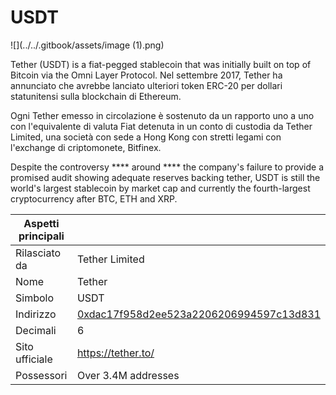 # USDT

![](../../.gitbook/assets/image (1).png)

Tether (USDT) is a fiat-pegged stablecoin that was initially built on top of Bitcoin via the Omni Layer Protocol.  Nel settembre 2017, Tether ha annunciato che avrebbe lanciato ulteriori token ERC-20 per dollari statunitensi sulla blockchain di Ethereum.

Ogni Tether emesso in circolazione è sostenuto da un rapporto uno a uno con l'equivalente di valuta Fiat detenuta in un conto di custodia da Tether Limited, una società con sede a Hong Kong con stretti legami con l'exchange di criptomonete, Bitfinex.

Despite the controversy **** around **** the company's failure to provide a promised audit showing adequate reserves backing tether, USDT is still the world's largest stablecoin by market cap and currently the fourth-largest cryptocurrency after BTC, ETH and XRP.

| Aspetti principali |                                                                                                                  |
| ------------------ | ---------------------------------------------------------------------------------------------------------------- |
| Rilasciato da      | Tether Limited                                                                                                   |
| Nome               | Tether                                                                                                           |
| Simbolo            | USDT                                                                                                             |
| Indirizzo          | [0xdac17f958d2ee523a2206206994597c13d831](https://etherscan.io/token/0xdac17f958d2ee523a2206206994597c13d831ec7) |
| Decimali           | 6                                                                                                                |
| Sito ufficiale     | [https://tether.to/ ](https://tether.to)                                                                         |
| Possessori         | Over 3.4M addresses                                                                                              |

